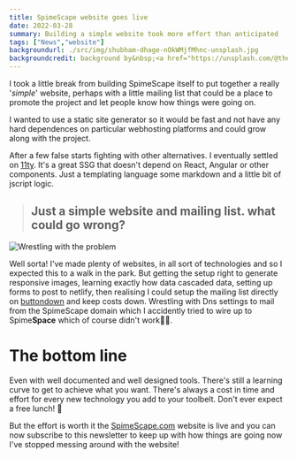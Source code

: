```yaml
---
title: SpimeScape website goes live
date: 2022-03-28
summary: Building a simple website took more effort than anticipated
tags: ["News","website"]
backgroundurl: ./src/img/shubham-dhage-nOkWMjfMhnc-unsplash.jpg
backgroundcredit: background by&nbsp;<a href="https://unsplash.com/@theshubhamdhage?utm_source=unsplash&utm_medium=referral&utm_content=creditCopyText">Shubham Dhage</a>&nbsp;on&nbsp;<a href="https://unsplash.com/@theshubhamdhage?utm_source=unsplash&utm_medium=referral&utm_content=creditCopyText">Unsplash</a>
---
```

I took a little break from building SpimeScape itself to put together a really '*simple*' website, perhaps with a little mailing list that could be a place to promote the project and let people know how things were going on.

I wanted to use a static site generator so it would be fast and not have any hard dependences on particular webhosting platforms and could grow along with the project.

After a few false starts fighting with other alternatives.  I eventually settled on [11ty](https://www.11ty.dev/). It's a great SSG that doesn't depend on React, Angular or other components. Just a templating language some markdown and a little bit of jscript logic.

> ## Just a simple website and mailing list. what could go wrong?

![Wrestling with the problem](https://media.giphy.com/media/k2l3KtdzFUONG/giphy.gif)

Well sorta! I've made plenty of websites, in all sort of technologies and so I expected this to a walk in the park. But getting the setup right to generate responsive images, learning exactly how data cascaded data, setting up forms to post to netlify, then realising I could setup the mailing list directly on [buttondown](https://buttondown.email/) and keep costs down. Wrestling with Dns settings to mail from the SpimeScape domain which I accidently tried to wire up to Spime**Space** which of course didn't work🤦‍♂️.

# The bottom line 
Even with well documented and well designed tools. There's still a learning curve to get to achieve what you want. There's always a cost in time and effort for every new technology you add to your toolbelt. Don't ever expect a free lunch! 🍕

But the effort is worth it the [SpimeScape.com](https://SpimeScape.com) website is live and you can now subscribe to this newsletter to keep up with how things are going now I've stopped messing around with the website!